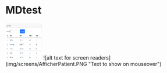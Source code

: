 # MDtest
<img src="img/screens/AfficherPatient.PNG" alt="MarineGEO circle logo" style="height: 100px; width:100px;"/>
![alt text for screen readers](img/screens/AfficherPatient.PNG "Text to show on mouseover")
